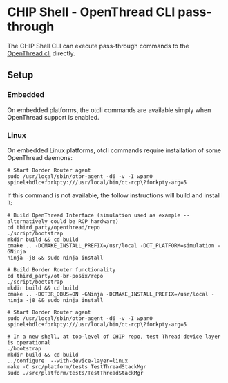 # CHIP Shell - OpenThread CLI pass-through

The CHIP Shell CLI can execute pass-through commands to the
[OpenThread cli](https://github.com/openthread/openthread/blob/master/src/cli/README.md) directly.

## Setup

### Embedded

On embedded platforms, the otcli commands are available simply when OpenThread
support is enabled.

### Linux

On embedded Linux platforms, otcli commands require installation of some
OpenThread daemons:

```
# Start Border Router agent
sudo /usr/local/sbin/otbr-agent -d6 -v -I wpan0 spinel+hdlc+forkpty:///usr/local/bin/ot-rcp\?forkpty-arg=5
```

If this command is not available, the follow instructions will build and install
it:

```
# Build OpenThread Interface (simulation used as example -- alternatively could be RCP hardware)
cd third_party/openthread/repo
./script/bootstrap
mkdir build && cd build
cmake .. -DCMAKE_INSTALL_PREFIX=/usr/local -DOT_PLATFORM=simulation -GNinja
ninja -j8 && sudo ninja install

# Build Border Router functionality
cd third_party/ot-br-posix/repo
./script/bootstrap
mkdir build && cd build
cmake .. -DOTBR_DBUS=ON -GNinja -DCMAKE_INSTALL_PREFIX=/usr/local -
ninja -j8 && sudo ninja install

# Start Border Router agent
sudo /usr/local/sbin/otbr-agent -d6 -v -I wpan0 spinel+hdlc+forkpty:///usr/local/bin/ot-rcp\?forkpty-arg=5

# In a new shell, at top-level of CHIP repo, test Thread device layer is operational
./bootstrap
mkdir build && cd build
../configure  --with-device-layer=linux
make -C src/platform/tests TestThreadStackMgr
sudo ./src/platform/tests/TestThreadStackMgr
```

